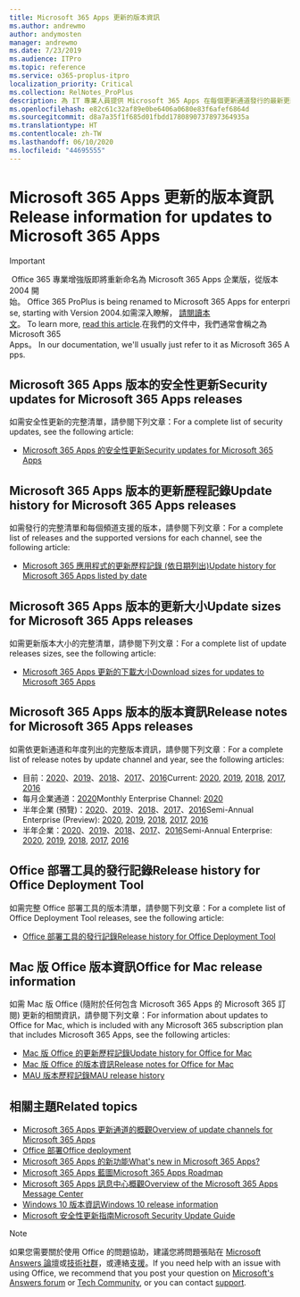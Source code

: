 ```yaml
---
title: Microsoft 365 Apps 更新的版本資訊
ms.author: andrewmo
author: andymosten
manager: andrewmo
ms.date: 7/23/2019
ms.audience: ITPro
ms.topic: reference
ms.service: o365-proplus-itpro
localization_priority: Critical
ms.collection: RelNotes_ProPlus
description: 為 IT 專業人員提供 Microsoft 365 Apps 在每個更新通道發行的最新更新清單，以及版本資訊和更新歷程記錄的連結
ms.openlocfilehash: e82c61c32af89e0be6406a0680e83f6afef6864d
ms.sourcegitcommit: d8a7a35f1f685d01fbdd1780890737897364935a
ms.translationtype: HT
ms.contentlocale: zh-TW
ms.lasthandoff: 06/10/2020
ms.locfileid: "44695555"
---
```

# <a name="release-information-for-updates-to-microsoft-365-apps"></a><span data-ttu-id="34ef8-103">Microsoft 365 Apps 更新的版本資訊</span><span class="sxs-lookup"><span data-stu-id="34ef8-103">Release information for updates to Microsoft 365 Apps</span></span>


> [!IMPORTANT]
><span data-ttu-id="34ef8-104"> Office 365 專業增強版即將重新命名為 Microsoft 365 Apps 企業版，從版本 2004 開始。</span><span class="sxs-lookup"><span data-stu-id="34ef8-104"> Office 365 ProPlus is being renamed to Microsoft 365 Apps for enterprise, starting with Version 2004.</span></span><span data-ttu-id="34ef8-105">如需深入瞭解， [請閱讀本文](https://go.microsoft.com/fwlink/p/?linkid=2123420)。</span><span class="sxs-lookup"><span data-stu-id="34ef8-105"> To learn more, [read this article](https://go.microsoft.com/fwlink/p/?linkid=2123420).</span></span><span data-ttu-id="34ef8-106">在我們的文件中，我們通常會稱之為 Microsoft 365 Apps。</span><span class="sxs-lookup"><span data-stu-id="34ef8-106"> In our documentation, we'll usually just refer to it as Microsoft 365 Apps.</span></span>


## <a name="security-updates-for-microsoft-365-apps-releases"></a><span data-ttu-id="34ef8-107">Microsoft 365 Apps 版本的安全性更新</span><span class="sxs-lookup"><span data-stu-id="34ef8-107">Security updates for Microsoft 365 Apps releases</span></span>

<span data-ttu-id="34ef8-108">如需安全性更新的完整清單，請參閱下列文章：</span><span class="sxs-lookup"><span data-stu-id="34ef8-108">For a complete list of security updates, see the following article:</span></span>
 - [<span data-ttu-id="34ef8-109">Microsoft 365 Apps 的安全性更新</span><span class="sxs-lookup"><span data-stu-id="34ef8-109">Security updates for Microsoft 365 Apps</span></span>](microsoft365-apps-security-updates.md)


## <a name="update-history-for-microsoft-365-apps-releases"></a><span data-ttu-id="34ef8-110">Microsoft 365 Apps 版本的更新歷程記錄</span><span class="sxs-lookup"><span data-stu-id="34ef8-110">Update history for Microsoft 365 Apps releases</span></span>

<span data-ttu-id="34ef8-111">如需發行的完整清單和每個頻道支援的版本，請參閱下列文章：</span><span class="sxs-lookup"><span data-stu-id="34ef8-111">For a complete list of releases and the supported versions for each channel, see the following article:</span></span>

- [<span data-ttu-id="34ef8-112">Microsoft 365 應用程式的更新歷程記錄 (依日期列出)</span><span class="sxs-lookup"><span data-stu-id="34ef8-112">Update history for Microsoft 365 Apps listed by date</span></span>](update-history-microsoft365-apps-by-date.md)


 ## <a name="update-sizes-for-microsoft-365-apps-releases"></a><span data-ttu-id="34ef8-113">Microsoft 365 Apps 版本的更新大小</span><span class="sxs-lookup"><span data-stu-id="34ef8-113">Update sizes for Microsoft 365 Apps releases</span></span>

<span data-ttu-id="34ef8-114">如需更新版本大小的完整清單，請參閱下列文章：</span><span class="sxs-lookup"><span data-stu-id="34ef8-114">For a complete list of update releases sizes, see the following article:</span></span>
 - [<span data-ttu-id="34ef8-115">Microsoft 365 Apps 更新的下載大小</span><span class="sxs-lookup"><span data-stu-id="34ef8-115">Download sizes for updates to Microsoft 365 Apps</span></span>](download-sizes-microsoft365-apps-updates.md)

## <a name="release-notes-for-microsoft-365-apps-releases"></a><span data-ttu-id="34ef8-116">Microsoft 365 Apps 版本的版本資訊</span><span class="sxs-lookup"><span data-stu-id="34ef8-116">Release notes for Microsoft 365 Apps releases</span></span>

<span data-ttu-id="34ef8-117">如需依更新通道和年度列出的完整版本資訊，請參閱下列文章︰</span><span class="sxs-lookup"><span data-stu-id="34ef8-117">For a complete list of release notes by update channel and year, see the following articles:</span></span>
 - <span data-ttu-id="34ef8-118">目前：[2020](current-channel.md)、[2019](monthly-channel-2019.md)、[2018](monthly-channel-2018.md)、[2017](monthly-channel-2017.md)、[2016](monthly-channel-2016.md)</span><span class="sxs-lookup"><span data-stu-id="34ef8-118">Current: [2020](current-channel.md), [2019](monthly-channel-2019.md), [2018](monthly-channel-2018.md), [2017](monthly-channel-2017.md), [2016](monthly-channel-2016.md)</span></span>
 - <span data-ttu-id="34ef8-119">每月企業通道：[2020](monthly-enterprise-channel.md)</span><span class="sxs-lookup"><span data-stu-id="34ef8-119">Monthly Enterprise Channel:  [2020](monthly-enterprise-channel.md)</span></span>
 - <span data-ttu-id="34ef8-120">半年企業 (預覽)：[2020](semi-annual-enterprise-channel-preview.md)、[2019](semi-annual-channel-targeted-2019.md)、[2018](semi-annual-channel-targeted-2018.md)、[2017](semi-annual-channel-targeted-2017.md)、[2016](semi-annual-channel-targeted-2016.md)</span><span class="sxs-lookup"><span data-stu-id="34ef8-120">Semi-Annual Enterprise (Preview): [2020](semi-annual-enterprise-channel-preview.md), [2019](semi-annual-channel-targeted-2019.md), [2018](semi-annual-channel-targeted-2018.md), [2017](semi-annual-channel-targeted-2017.md), [2016](semi-annual-channel-targeted-2016.md)</span></span>
 - <span data-ttu-id="34ef8-121">半年企業：[2020](semi-annual-enterprise-channel.md)、[2019](semi-annual-channel-2019.md)、[2018](semi-annual-channel-2018.md)、[2017](semi-annual-channel-2017.md)、[2016](semi-annual-channel-2016.md)</span><span class="sxs-lookup"><span data-stu-id="34ef8-121">Semi-Annual Enterprise: [2020](semi-annual-enterprise-channel.md), [2019](semi-annual-channel-2019.md), [2018](semi-annual-channel-2018.md), [2017](semi-annual-channel-2017.md), [2016](semi-annual-channel-2016.md)</span></span>

 ## <a name="release-history-for-office-deployment-tool"></a><span data-ttu-id="34ef8-122">Office 部署工具的發行記錄</span><span class="sxs-lookup"><span data-stu-id="34ef8-122">Release history for Office Deployment Tool</span></span>
 <span data-ttu-id="34ef8-123">如需完整 Office 部署工具的版本清單，請參閱下列文章：</span><span class="sxs-lookup"><span data-stu-id="34ef8-123">For a complete list of Office Deployment Tool releases, see the following article:</span></span>
 - [<span data-ttu-id="34ef8-124">Office 部署工具的發行記錄</span><span class="sxs-lookup"><span data-stu-id="34ef8-124">Release history for Office Deployment Tool</span></span>](ODT-release-history.md)

## <a name="office-for-mac-release-information"></a><span data-ttu-id="34ef8-125">Mac 版 Office 版本資訊</span><span class="sxs-lookup"><span data-stu-id="34ef8-125">Office for Mac release information</span></span>

<span data-ttu-id="34ef8-126">如需 Mac 版 Office (隨附於任何包含 Microsoft 365 Apps 的 Microsoft 365 訂閱) 更新的相關資訊，請參閱下列文章：</span><span class="sxs-lookup"><span data-stu-id="34ef8-126">For information about updates to Office for Mac, which is included with any Microsoft 365 subscription plan that includes Microsoft 365 Apps, see the following articles:</span></span>
 - [<span data-ttu-id="34ef8-127">Mac 版 Office 的更新歷程記錄</span><span class="sxs-lookup"><span data-stu-id="34ef8-127">Update history for Office for Mac</span></span>](update-history-office-for-mac.md)
 - [<span data-ttu-id="34ef8-128">Mac 版 Office 的版本資訊</span><span class="sxs-lookup"><span data-stu-id="34ef8-128">Release notes for Office for Mac</span></span>](release-notes-office-for-mac.md)
 - [<span data-ttu-id="34ef8-129">MAU 版本歷程記錄</span><span class="sxs-lookup"><span data-stu-id="34ef8-129">MAU release history</span></span>](release-history-microsoft-autoupdate.md)


## <a name="related-topics"></a><span data-ttu-id="34ef8-130">相關主題</span><span class="sxs-lookup"><span data-stu-id="34ef8-130">Related topics</span></span>

- [<span data-ttu-id="34ef8-131">Microsoft 365 Apps 更新通道的概觀</span><span class="sxs-lookup"><span data-stu-id="34ef8-131">Overview of update channels for Microsoft 365 Apps</span></span>](https://docs.microsoft.com/deployoffice/overview-of-update-channels-for-office-365-proplus)
- [<span data-ttu-id="34ef8-132">Office 部署</span><span class="sxs-lookup"><span data-stu-id="34ef8-132">Office deployment</span></span>](https://docs.microsoft.com/deployoffice/)
- [<span data-ttu-id="34ef8-133">Microsoft 365 Apps 的新功能</span><span class="sxs-lookup"><span data-stu-id="34ef8-133">What's new in Microsoft 365 Apps?</span></span>](https://support.office.com/article/95c8d81d-08ba-42c1-914f-bca4603e1426)
- [<span data-ttu-id="34ef8-134">Microsoft 365 Apps 藍圖</span><span class="sxs-lookup"><span data-stu-id="34ef8-134">Microsoft 365 Apps Roadmap</span></span>](https://products.office.com/business/office-365-roadmap)
- [<span data-ttu-id="34ef8-135">Microsoft 365 Apps 訊息中心概觀</span><span class="sxs-lookup"><span data-stu-id="34ef8-135">Overview of the Microsoft 365 Apps Message Center</span></span>](https://support.office.com/article/38fb3333-bfcc-4340-a37b-deda509c2093)
- [<span data-ttu-id="34ef8-136">Windows 10 版本資訊</span><span class="sxs-lookup"><span data-stu-id="34ef8-136">Windows 10 release information</span></span>](https://www.microsoft.com/itpro/windows-10/release-information)
- [<span data-ttu-id="34ef8-137">Microsoft 安全性更新指南</span><span class="sxs-lookup"><span data-stu-id="34ef8-137">Microsoft Security Update Guide</span></span>](https://portal.msrc.microsoft.com/)

> [!NOTE]
> <span data-ttu-id="34ef8-138">如果您需要關於使用 Office 的問題協助，建議您將問題張貼在 [Microsoft Answers 論壇](https://answers.microsoft.com/)或[技術社群](https://techcommunity.microsoft.com/)，或連絡[支援](https://support.microsoft.com/contactus)。</span><span class="sxs-lookup"><span data-stu-id="34ef8-138">If you need help with an issue with using Office, we recommend that you post your question on [Microsoft's Answers forum](https://answers.microsoft.com/) or [Tech Community](https://techcommunity.microsoft.com/), or you can contact [support](https://support.microsoft.com/contactus).</span></span>
